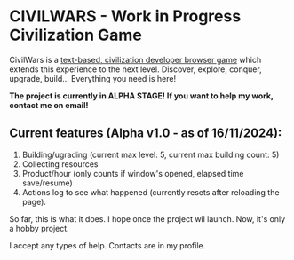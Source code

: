 # CIVILWARS - Work in Progress Civilization Game

CivilWars is a <ins>text-based, civilization developer browser game</ins> which
extends this experience to the next level.
Discover, explore, conquer, upgrade, build... Everything you need is here!

<b>The project is currently in ALPHA STAGE! If you want to help my work, contact me on email!</b>

## Current features (Alpha v1.0 - as of 16/11/2024):
1. Building/ugrading (current max level: 5, current max building count: 5)
2. Collecting resources
3. Product/hour (only counts if window's opened, elapsed time save/resume)
4. Actions log to see what happened (currently resets after reloading the page).

So far, this is what it does.
I hope once the project wil launch. Now, it's only a hobby project.

I accept any types of help. Contacts are in my profile.
